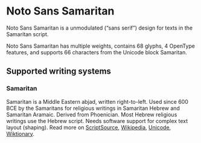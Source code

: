 
# Noto Sans Samaritan

Noto Sans Samaritan is a unmodulated (“sans serif”) design for texts in the Samaritan script. 

Noto Sans Samaritan has multiple weights, contains 68 glyphs, 4 OpenType features, and supports 66 characters from the Unicode block Samaritan.


## Supported writing systems


### Samaritan

Samaritan is a Middle Eastern abjad, written right-to-left. Used since 600 BCE by the Samaritans for religious writings in Samaritan Hebrew and Samaritan Aramaic. Derived from Phoenician. Most Hebrew religious writings use the Hebrew script. Needs software support for complex text layout (shaping). Read more on [ScriptSource](https://scriptsource.org/scr/Samr), [Wikipedia](https://en.wikipedia.org/wiki/ISO_15924:Samr), [Unicode](https://www.unicode.org/versions/Unicode13.0.0/ch09.pdf#G34422), [Wiktionary](https://en.wiktionary.org/wiki/Category:Samaritan_script).

